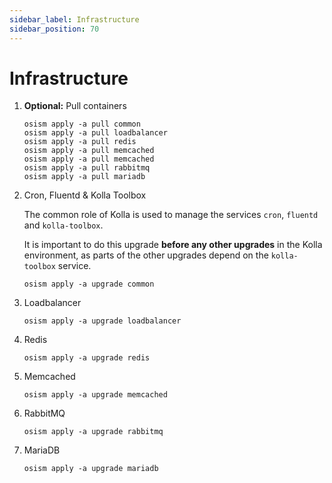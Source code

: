 ```yaml
---
sidebar_label: Infrastructure
sidebar_position: 70
---
```


# Infrastructure

1. **Optional:** Pull containers

   ```
   osism apply -a pull common
   osism apply -a pull loadbalancer
   osism apply -a pull redis
   osism apply -a pull memcached
   osism apply -a pull memcached
   osism apply -a pull rabbitmq
   osism apply -a pull mariadb
   ```

2. Cron, Fluentd & Kolla Toolbox

   The common role of Kolla is used to manage the services `cron`, `fluentd`
   and `kolla-toolbox`.

   It is important to do this upgrade **before any other upgrades** in the Kolla
   environment, as parts of the other upgrades depend on the `kolla-toolbox`
   service.

   ```
   osism apply -a upgrade common
   ```

3. Loadbalancer

   ```
   osism apply -a upgrade loadbalancer
   ```

4. Redis

   ```
   osism apply -a upgrade redis
   ```

5. Memcached

   ```
   osism apply -a upgrade memcached
   ```

6. RabbitMQ

   ```
   osism apply -a upgrade rabbitmq
   ```

7. MariaDB

   ```
   osism apply -a upgrade mariadb
   ```
